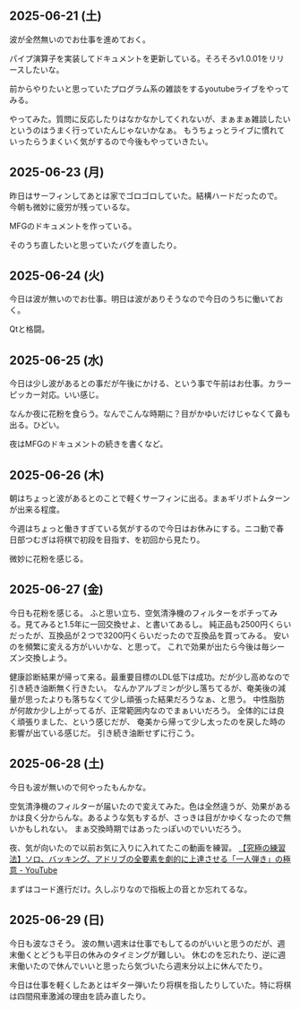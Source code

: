 ## 2025-06-21 (土)

波が全然無いのでお仕事を進めておく。

パイプ演算子を実装してドキュメントを更新している。そろそろv1.0.01をリリースしたいな。

前からやりたいと思っていたプログラム系の雑談をするyoutubeライブをやってみる。

やってみた。質問に反応したりはなかなかしてくれないが、まぁまぁ雑談したいというのはうまく行っていたんじゃないかなぁ。
もうちょっとライブに慣れていったらうまくいく気がするので今後もやっていきたい。

## 2025-06-23 (月)

昨日はサーフィンしてあとは家でゴロゴロしていた。結構ハードだったので。
今朝も微妙に疲労が残っているな。

MFGのドキュメントを作っている。

そのうち直したいと思っていたバグを直したり。

## 2025-06-24 (火)

今日は波が無いのでお仕事。明日は波がありそうなので今日のうちに働いておく。

Qtと格闘。

## 2025-06-25 (水)

今日は少し波があるとの事だが午後にかける、という事で午前はお仕事。カラーピッカー対応。いい感じ。

なんか夜に花粉を食らう。なんでこんな時期に？目がかゆいだけじゃなくて鼻も出る。ひどい。

夜はMFGのドキュメントの続きを書くなど。

## 2025-06-26 (木)

朝はちょっと波があるとのことで軽くサーフィンに出る。まぁギリボトムターンが出来る程度。

今週はちょっと働きすぎている気がするので今日はお休みにする。ニコ動で春日部つむぎは将棋で初段を目指す、を初回から見たり。

微妙に花粉を感じる。

## 2025-06-27 (金)

今日も花粉を感じる。
ふと思い立ち、空気清浄機のフィルターをポチってみる。見てみると1.5年に一回交換せよ、と書いてあるし。
純正品も2500円くらいだったが、互換品が２つで3200円くらいだったので互換品を買ってみる。
安いのを頻繁に変える方がいいかな、と思って。
これで効果が出たら今後は毎シーズン交換しよう。

健康診断結果が帰って来る。最重要目標のLDL低下は成功。だが少し高めなので引き続き油断無く行きたい。
なんかアルブミンが少し落ちてるが、奄美後の減量が思ったよりも落ちなくて少し頑張った結果だろうなぁ、と思う。
中性脂肪が何故か少し上がってるが、正常範囲内なのでまぁいいだろう。
全体的には良く頑張りました、という感じだが、
奄美から帰って少し太ったのを戻した時の影響が出ている感じだ。
引き続き油断せずに行こう。

## 2025-06-28 (土)

今日も波が無いので何やったもんかな。

空気清浄機のフィルターが届いたので変えてみた。色は全然違うが、効果があるかは良く分からんな。あるような気もするが、さっきは目がかゆくなったので無いかもしれない。
まぁ交換時期ではあったっぽいのでいいだろう。

夜、気が向いたので以前お気に入りに入れてたこの動画を練習。 [【究極の練習法】ソロ、バッキング、アドリブの全要素を劇的に上達させる「一人弾き」の極意 - YouTube](https://www.youtube.com/watch?v=JNnz6cBdrCM)

まずはコード進行だけ。久しぶりなので指板上の音とか忘れてるな。

## 2025-06-29 (日)

今日も波なさそう。
波の無い週末は仕事でもしてるのがいいと思うのだが、週末働くとどうも平日の休みのタイミングが難しい。
休むのを忘れたり、逆に週末働いたので休んでいいと思ったら気づいたら週末分以上に休んでたり。

今日は仕事を軽くしたあとはギター弾いたり将棋を指したりしていた。特に将棋は四間飛車激減の理由を読み直したり。